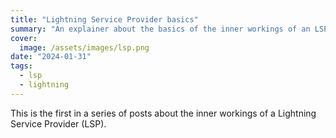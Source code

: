 ```yaml
---
title: "Lightning Service Provider basics"
summary: "An explainer about the basics of the inner workings of an LSP. The challenges, the caveats and not to forget, what LSPs enable."
cover: 
  image: /assets/images/lsp.png
date: "2024-01-31"
tags:
  - lsp
  - lightning
---
```


This is the first in a series of posts about the inner workings of a Lightning
Service Provider (LSP).
